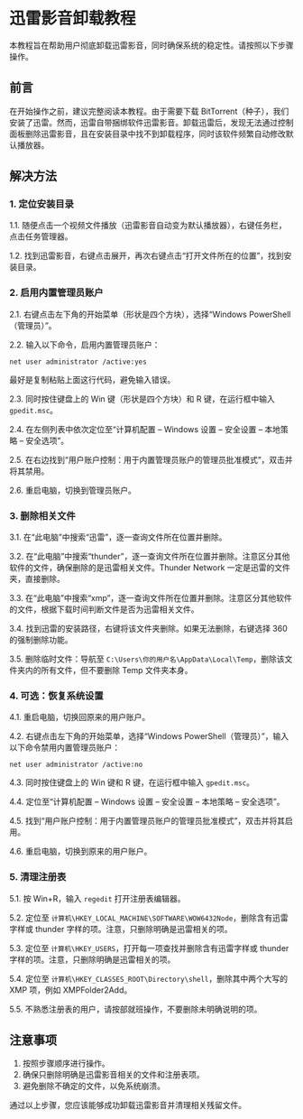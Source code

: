 # 迅雷影音卸载教程

本教程旨在帮助用户彻底卸载迅雷影音，同时确保系统的稳定性。请按照以下步骤操作。

## 前言

在开始操作之前，建议完整阅读本教程。由于需要下载 BitTorrent（种子），我们安装了迅雷。然而，迅雷自带捆绑软件迅雷影音。卸载迅雷后，发现无法通过控制面板删除迅雷影音，且在安装目录中找不到卸载程序，同时该软件频繁自动修改默认播放器。

## 解决方法

### 1. 定位安装目录

1.1. 随便点击一个视频文件播放（迅雷影音自动变为默认播放器），右键任务栏，点击任务管理器。

1.2. 找到迅雷影音，右键点击展开，再次右键点击“打开文件所在的位置”，找到安装目录。

### 2. 启用内置管理员账户

2.1. 右键点击左下角的开始菜单（形状是四个方块），选择“Windows PowerShell（管理员）”。

2.2. 输入以下命令，启用内置管理员账户：

```shell
net user administrator /active:yes
```

最好是复制粘贴上面这行代码，避免输入错误。

2.3. 同时按住键盘上的 Win 键（形状是四个方块）和 R 键，在运行框中输入 `gpedit.msc`。

2.4. 在左侧列表中依次定位至“计算机配置 – Windows 设置 – 安全设置 – 本地策略 – 安全选项”。

2.5. 在右边找到“用户账户控制：用于内置管理员账户的管理员批准模式”，双击并将其禁用。

2.6. 重启电脑，切换到管理员账户。

### 3. 删除相关文件

3.1. 在“此电脑”中搜索“迅雷”，逐一查询文件所在位置并删除。

3.2. 在“此电脑”中搜索“thunder”，逐一查询文件所在位置并删除。注意区分其他软件的文件，确保删除的是迅雷相关文件。Thunder Network 一定是迅雷的文件夹，直接删除。

3.3. 在“此电脑”中搜索“xmp”，逐一查询文件所在位置并删除。注意区分其他软件的文件，根据下载时间判断文件是否为迅雷相关文件。

3.4. 找到迅雷的安装路径，右键将该文件夹删除。如果无法删除，右键选择 360 的强制删除功能。

3.5. 删除临时文件：导航至 `C:\Users\你的用户名\AppData\Local\Temp`，删除该文件夹内的所有文件，但不要删除 Temp 文件夹本身。

### 4. 可选：恢复系统设置

4.1. 重启电脑，切换回原来的用户账户。

4.2. 右键点击左下角的开始菜单，选择“Windows PowerShell（管理员）”，输入以下命令禁用内置管理员账户：

```shell
net user administrator /active:no
```

4.3. 同时按住键盘上的 Win 键和 R 键，在运行框中输入 `gpedit.msc`。

4.4. 定位至“计算机配置 – Windows 设置 – 安全设置 – 本地策略 – 安全选项”。

4.5. 找到“用户账户控制：用于内置管理员账户的管理员批准模式”，双击并将其启用。

4.6. 重启电脑，切换到原来的用户账户。

### 5. 清理注册表

5.1. 按 Win+R，输入 `regedit` 打开注册表编辑器。

5.2. 定位至 `计算机\HKEY_LOCAL_MACHINE\SOFTWARE\WOW6432Node`，删除含有迅雷字样或 thunder 字样的项。注意，只删除明确是迅雷相关的项。

5.3. 定位至 `计算机\HKEY_USERS`，打开每一项查找并删除含有迅雷字样或 thunder 字样的项。注意，只删除明确是迅雷相关的项。

5.4. 定位至 `计算机\HKEY_CLASSES_ROOT\Directory\shell`，删除其中两个大写的 XMP 项，例如 XMPFolder2Add。

5.5. 不熟悉注册表的用户，请按部就班操作，不要删除未明确说明的项。

## 注意事项

1. 按照步骤顺序进行操作。
2. 确保只删除明确是迅雷影音相关的文件和注册表项。
3. 避免删除不确定的文件，以免系统崩溃。

通过以上步骤，您应该能够成功卸载迅雷影音并清理相关残留文件。
